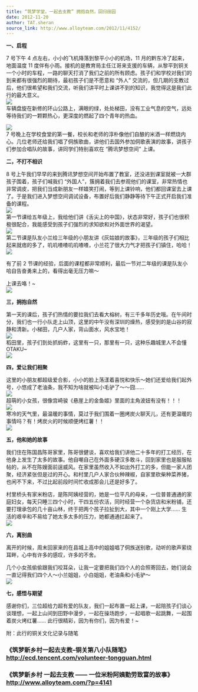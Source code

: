 ```yaml
---
title: “筑梦学堂，一起去支教” 拥抱自然，回归田园
date: 2012-11-20
author: TAT.sheran
source_link: http://www.alloyteam.com/2012/11/4152/
---
```


<!-- {% raw %} - for jekyll -->

**一、启程**

7 号下午 4 点左右，小小的飞机降落到黎平小小的机场，11 月的黔东冷了起来，地面温度 11 度伴有小雨。接机的是教育局主任江哥来支援的车辆，从黎平到铜关一个小时的车程，一路的聊天打消了我们之前的所有顾虑。孩子们和学校对我们的到来都有很强烈的期待，最初孩子们是不愿意和 “外人” 交流的，但几期的支教过后，他们很希望和我们交流，听我们讲平时上课讲不到的知识，我觉得这是我们此行的最大意义。  
![](http://y.photo.qq.com/img?s=fxiyVc4OI&l=y.jpg)  
车辆盘旋在新修的环山公路上，满眼的绿，处处梯田，没有工业气息的空气，远处等待我们的一颗颗热心，更深度的燃起了四个青年的热血。

![](http://y.photo.qq.com/img?s=9wDqha9xP&l=y.jpg)  
7 号晚上在学校食堂的第一餐，校长和老师的淳朴像他们自酿的米酒一样燃烧内心。几位老师还给我们唱了侗族歌曲，讲他们去国外参加侗歌表演的故事，讲孩子们参加合唱队的故事，讲同学们特别喜欢在 “腾讯梦想空间” 上课。

**二，不打不相识**

8 号上午我们早早的来到腾讯梦想空间开始布置了教室，还没进到课室就被一大群孩子围着，孩子们喊我们 “外国人”，簇拥着我们去参观他们的课室，非常热情也非常调皮，把我们当成新朋友一样嬉笑打闹，等到上课铃响，他们都回课室去上课了。于是我们进入梦想空间调试设备，布置好后我们静静等待下午正式开启我们准备的课程。  
![](http://y.photo.qq.com/img?s=HlWlLNXP7&l=y.jpg)  
第一节课给五年级上，我给他们讲《舌尖上的中国》，状态非常好，孩子们也很积极很配合，我能感受到孩子们强烈的求知欲和对外面世界的渴望。  
![](http://y.photo.qq.com/img?s=YmmRlUggG&l=y.jpg)  
第二节课是队友小兰给三年级的小朋友讲《灰姑娘的故事》，三年级的孩子们相比起来就痞的多了，叽叽喳喳叽叽喳喳，小兰花了很大力气才把孩子们镇住，哈哈！  
![](http://y.photo.qq.com/img?s=aisxXqqSc&l=y.jpg)

有了前 2 节课的经验，后面的课程都非常顺利，最后一节对二年级的课是队友小哈自告奋勇来上的，看得出毫无压力嘛～

上课去咯！~  
![](http://y.photo.qq.com/img?s=4lJfyQY8h&l=y.jpg)

**三，拥抱自然**

第一天的课后，孩子们热情的要拉我们去看大榕树，有三千多年历史哦。在午间时分，我们也一行小队走上山顶，这里的中午没有深圳的燥热，感受到的是山谷的寂静和清新。小梯田，几户人家，背山面水，风水宝地！  
![](http://y.photo.qq.com/img?s=oj5zEPviY&l=y.jpg)  
稻田里，孩子们到处抓蚂蚱，这里有一只，那里有一只，这种乐趣城里人不会懂 OTAKU~  
![](http://y.photo.qq.com/img?s=GxJ2asQ9J&l=y.jpg)

**四，爱让我们相聚**

这里的小朋友都超级爱合影，小小的脸上荡漾着喜悦和快乐～她们还爱给我们起外号，小悠成了老油条，我不知为啥就被叫小毛驴了～～囧……  
![](http://y.photo.qq.com/img?s=zeLQM1Krb&l=y.jpg)  
超萌的小女孩，很像宫崎骏《悬崖上的金鱼姬》里面的主角波妞有没有！！！  
![](http://y.photo.qq.com/img?s=gg0JjEiAN&l=y.jpg)  
寒冷的天气里，最温暖的事情，莫过于我们围着一圈烤炭火聊天儿，还有更温暖的事情吗？有！烤炭火的时候顺便烤红薯！！  
![](http://y.photo.qq.com/img?s=PAE1vQOz1&l=y.jpg)

**五，他和她的故事**

我们住在陈国昌陈哥家里，陈哥很健谈，喜欢给我们讲他二十多年的打工经历，在他身上发生了太多的故事。他自嘲自己在外面多硬汉多敢斗，回到家里也是服服帖帖的，从不在陈嫂面前逞威风。在家里虽然收入不如出外打工的多，但能一家人团聚，经济紧张但是过的开心。和村里几户人家合伙种辣椒，自家里砍柴种菜养猪，也闲不下来，不过比起前段时间忙收成那会儿还是好多了。

村里桥头有家米粉店，是陈阿姨经营的，她是一位平凡的母亲，一位普普通通的家庭妇女，每天只睡三四个小时，干四五份农活，同时经营一个杂货店和米粉铺，还要打理承包的几十亩山林，终于把两个孩子拉扯到大，其中一个刚上大学…… 生活的艰辛和不易给了她太多太多的压力，她都通通扛起来了。  
![](http://y.photo.qq.com/img?s=XsfDNSvRY&l=y.jpg)

**六，离别曲**

离开的时候，周末回家来的在县城上高中的姐姐唱了侗族送别歌，动听的歌声萦绕耳畔，心中有许多的感叹，许多的不舍。

几个小女孩偷偷跟我们咬耳朵，让我一定要把我们四个人的合照寄回去，她们说会一直记得我们四个人～小兰姐姐，小白姐姐，老油条和小毛驴～  
![](http://y.photo.qq.com/img?s=gAVCXvmZo&l=y.jpg)

**七，感悟与期望**

感谢你们，三位超给力超有爱的队友，我们一起布置一起上课，一起陪孩子们谈心谈理想，一起上山间到田野中漫步，一起在操场跑步，一起唱歌一起跳舞，一起围着炭火烤红薯…… 此行很精彩，因为有你们，因为有爱！~

附：此行的铜关文化记录与随笔

### 《筑梦新乡村一起去支教–铜关第八小队随笔》<http://ecd.tencent.com/volunteer-tongguan.html>

### 《筑梦新乡村 一起去支教 —— 一位米粉阿姨勤劳致富的故事》**<http://www.alloyteam.com/?p=4141>**

<!-- {% endraw %} - for jekyll -->